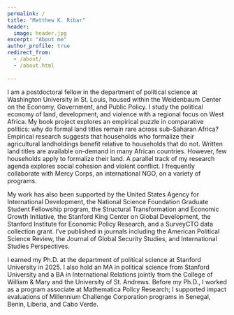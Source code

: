 ```yaml
---
permalink: /
title: "Matthew K. Ribar"
header:
  image: header.jpg 
excerpt: "About me"
author_profile: true
redirect_from: 
  - /about/
  - /about.html
 
---
```


I am a postdoctoral fellow in the department of political science at Washington University in St. Louis, housed within the Weidenbaum Center on the Economy, Government, and Public Policy. I study the political economy of land, development, and violence with a regional focus on West Africa. My book project explores an empirical puzzle in comparative politics: why do formal land titles remain rare across sub-Saharan Africa? Empirical research suggests that households who formalize their agricultural landholdings benefit relative to households that do not. Written land titles are available on-demand in many African countries. However, few households apply to formalize their land. A parallel track of my research agenda explores social cohesion and violent conflict. I frequently collaborate with Mercy Corps, an international NGO, on a variety of programs. 

My work has also been supported by the United States Agency for International Development, the National Science Foundation Graduate Student Fellowship program, the Structural Transformation and Economic Growth Initiative, the Stanford King Center on Global Development, the Stanford Institute for Economic Policy Research, and a SurveyCTO data collection grant. I’ve published in journals including the American Political Science Review, the Journal of Global Security Studies, and International Studies Perspectives. 

I earned my Ph.D. at the department of political science at Stanford University in 2025. I also hold an MA in political science from Stanford University and a BA in International Relations jointly from the College of William & Mary and the University of St. Andrews. Before my Ph.D., I worked as a program associate at Mathematica Policy Research; I supported impact evaluations of Millennium Challenge Corporation programs in Senegal, Benin, Liberia, and Cabo Verde. 

